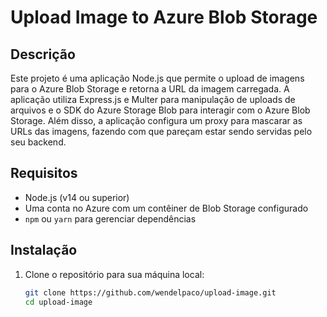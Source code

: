 # Upload Image to Azure Blob Storage

## Descrição

Este projeto é uma aplicação Node.js que permite o upload de imagens para o Azure Blob Storage e retorna a URL da imagem carregada. A aplicação utiliza Express.js e Multer para manipulação de uploads de arquivos e o SDK do Azure Storage Blob para interagir com o Azure Blob Storage. Além disso, a aplicação configura um proxy para mascarar as URLs das imagens, fazendo com que pareçam estar sendo servidas pelo seu backend.

## Requisitos

- Node.js (v14 ou superior)
- Uma conta no Azure com um contêiner de Blob Storage configurado
- `npm` ou `yarn` para gerenciar dependências

## Instalação

1. Clone o repositório para sua máquina local:

   ```sh
   git clone https://github.com/wendelpaco/upload-image.git
   cd upload-image
